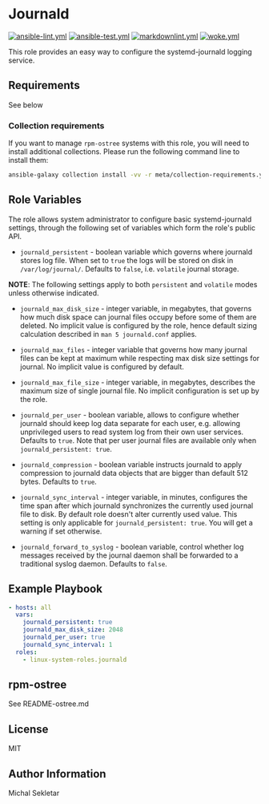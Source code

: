 # Journald

[![ansible-lint.yml](https://github.com/linux-system-roles/journald/actions/workflows/ansible-lint.yml/badge.svg)](https://github.com/linux-system-roles/journald/actions/workflows/ansible-lint.yml) [![ansible-test.yml](https://github.com/linux-system-roles/journald/actions/workflows/ansible-test.yml/badge.svg)](https://github.com/linux-system-roles/journald/actions/workflows/ansible-test.yml) [![markdownlint.yml](https://github.com/linux-system-roles/journald/actions/workflows/markdownlint.yml/badge.svg)](https://github.com/linux-system-roles/journald/actions/workflows/markdownlint.yml) [![woke.yml](https://github.com/linux-system-roles/journald/actions/workflows/woke.yml/badge.svg)](https://github.com/linux-system-roles/journald/actions/workflows/woke.yml)

This role provides an easy way to configure the systemd-journald logging
service.

## Requirements

See below

### Collection requirements

If you want to manage `rpm-ostree` systems with this role, you will need to
install additional collections.  Please run the following command line to
install them:

```bash
ansible-galaxy collection install -vv -r meta/collection-requirements.yml
```

## Role Variables

The role allows system administrator to configure basic systemd-journald
settings, through the following set of variables which form the role's public
API.

- `journald_persistent` - boolean variable which governs where journald stores
  log file. When set to `true` the logs will be stored on disk in
  `/var/log/journal/`. Defaults to `false`, i.e. `volatile` journal storage.

**NOTE**: The following settings apply to both `persistent` and `volatile` modes
unless otherwise indicated.

- `journald_max_disk_size` - integer variable, in megabytes, that governs how
  much disk space can journal files occupy before some of them are deleted. No
  implicit value is configured by the role, hence default sizing calculation
  described in `man 5 journald.conf` applies.

- `journald_max_files` - integer variable that governs how many journal files
  can be kept at maximum while respecting max disk size settings for journal. No
  implicit value is configured by default.

- `journald_max_file_size` - integer variable, in megabytes, describes the
 maximum size of single journal file. No implicit configuration is set up by the
 role.

- `journald_per_user` - boolean variable, allows to configure whether journald
  should keep log data separate for each user, e.g. allowing unprivileged users
  to read system log from their own user services. Defaults to `true`. Note that
  per user journal files are available only when `journald_persistent: true`.

- `journald_compression` - boolean variable instructs journald to apply
  compression to journald data objects that are bigger than default 512 bytes.
  Defaults to `true`.

- `journald_sync_interval` - integer variable, in minutes, configures the time
  span after which journald synchronizes the currently used journal file to
  disk. By default role doesn't alter currently used value.  This setting is
  only applicable for `journald_persistent: true`.  You will get a warning if
  set otherwise.

- `journald_forward_to_syslog` - boolean variable, control whether log messages
  received by the journal daemon shall be forwarded to a traditional syslog
  daemon. Defaults to `false`.

## Example Playbook

```yaml
- hosts: all
  vars:
    journald_persistent: true
    journald_max_disk_size: 2048
    journald_per_user: true
    journald_sync_interval: 1
  roles:
    - linux-system-roles.journald
```

## rpm-ostree

See README-ostree.md

## License

MIT

## Author Information

Michal Sekletar
